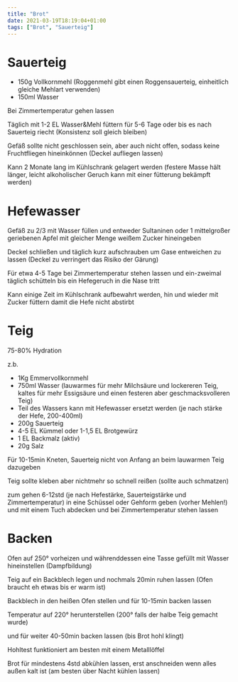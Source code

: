 ```yaml
---
title: "Brot"
date: 2021-03-19T18:19:04+01:00
tags: ["Brot", "Sauerteig"]
---
```


Sauerteig 
============

- 150g Vollkornmehl (Roggenmehl gibt einen Roggensauerteig, einheitlich gleiche Mehlart verwenden)
- 150ml Wasser

Bei Zimmertemperatur gehen lassen

Täglich mit 1-2 EL Wasser&Mehl füttern für 5-6 Tage oder bis es nach Sauerteig riecht (Konsistenz soll gleich bleiben)

Gefäß sollte nicht geschlossen sein, aber auch nicht offen, sodass keine Fruchtfliegen hineinkönnen (Deckel aufliegen lassen)

Kann 2 Monate lang im Kühlschrank gelagert werden (festere Masse hält länger, leicht alkoholischer Geruch kann mit einer fütterung bekämpft werden)

Hefewasser
============ 

Gefäß zu 2/3 mit Wasser füllen und entweder Sultaninen oder 1 mittelgroßer geriebenen Apfel mit gleicher Menge weißem Zucker hineingeben

Deckel schließen und täglich kurz aufschrauben um Gase entweichen zu lassen (Deckel zu verringert das Risiko der Gärung)

Für etwa 4-5 Tage bei Zimmertemperatur stehen lassen und ein-zweimal täglich schütteln bis ein Hefegeruch in die Nase tritt  

Kann einige Zeit im Kühlschrank aufbewahrt werden, hin und wieder mit Zucker füttern damit die Hefe nicht abstirbt

Teig
============ 

75-80% Hydration

z.b. 

- 1Kg Emmervollkornmehl
- 750ml Wasser (lauwarmes für mehr Milchsäure und lockereren Teig, kaltes für mehr Essigsäure und einen festeren aber geschmacksvolleren Teig)
- Teil des Wassers kann mit Hefewasser ersetzt werden (je nach stärke der Hefe, 200-400ml)
- 200g Sauerteig
- 4-5 EL Kümmel oder 1-1,5 EL Brotgewürz
- 1 EL Backmalz (aktiv)
- 20g Salz 

Für 10-15min Kneten, Sauerteig nicht von Anfang an beim lauwarmen Teig dazugeben

Teig sollte kleben aber nichtmehr so schnell reißen (sollte auch schmatzen)

zum gehen 6-12std (je nach Hefestärke, Sauerteigstärke und Zimmertemperatur) in eine Schüssel oder Gehform geben (vorher Mehlen!) und mit einem Tuch abdecken und bei Zimmertemperatur stehen lassen

Backen
============ 

Ofen auf 250° vorheizen und währenddessen eine Tasse gefüllt mit Wasser hineinstellen (Dampfbildung)

Teig auf ein Backblech legen und nochmals 20min ruhen lassen (Ofen braucht eh etwas bis er warm ist)

Backblech in den heißen Ofen stellen und für 10-15min backen lassen

Temperatur auf 220° herunterstellen (200° falls der halbe Teig gemacht wurde)

und für weiter 40-50min backen lassen (bis Brot hohl klingt)

Hohltest funktioniert am besten mit einem Metalllöffel

Brot für mindestens 4std abkühlen lassen, erst anschneiden wenn alles außen kalt ist (am besten über Nacht kühlen lassen)

